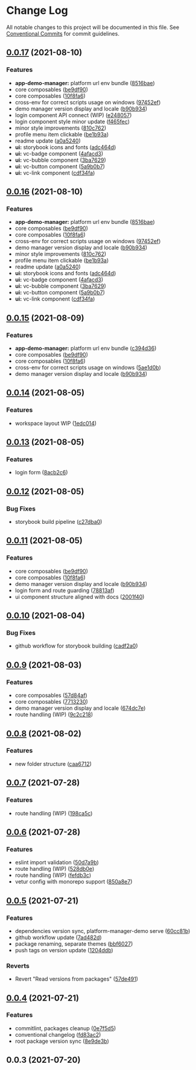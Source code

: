 # Change Log

All notable changes to this project will be documented in this file.
See [Conventional Commits](https://conventionalcommits.org) for commit guidelines.

## [0.0.17](https://github.com/VirtoCommerce/platform-manager-sdk/compare/v0.0.10...v0.0.17) (2021-08-10)


### Features

* **app-demo-manager:** platform url env bundle ([8516bae](https://github.com/VirtoCommerce/platform-manager-sdk/commit/8516baea67e76365df03b1adf7792d1151d17a06))
* core composables ([be9df90](https://github.com/VirtoCommerce/platform-manager-sdk/commit/be9df90a3b4aa7aa453d55588d547a8c9892c6fb))
* core composables ([10f8fa6](https://github.com/VirtoCommerce/platform-manager-sdk/commit/10f8fa67a8e0247cbd5568924e3d69692bb282cf))
* cross-env for correct scripts usage on windows ([97452ef](https://github.com/VirtoCommerce/platform-manager-sdk/commit/97452efb35c64e7a6a6acbc1a21b9d65bf67889d))
* demo manager version display and locale ([b90b934](https://github.com/VirtoCommerce/platform-manager-sdk/commit/b90b934f62133866ba28507eaf70a8408711a6d2))
* login component API connect (WIP) ([e248057](https://github.com/VirtoCommerce/platform-manager-sdk/commit/e24805756acc7fe5a9d01fbf2cbab0e4c3dc8392))
* login component style minor update ([f465fec](https://github.com/VirtoCommerce/platform-manager-sdk/commit/f465fecf534223377e04cf1dc6b078fe7fc8cef7))
* minor style improvements ([810c762](https://github.com/VirtoCommerce/platform-manager-sdk/commit/810c762b8a379d1c6493ae415e8d922ee708c614))
* profile menu item clickable ([be1b93a](https://github.com/VirtoCommerce/platform-manager-sdk/commit/be1b93a24edb4b5575367ac1e49271f6d1d4d615))
* readme update ([a0a5240](https://github.com/VirtoCommerce/platform-manager-sdk/commit/a0a5240da03ce94c597afb335db59c72a24d12a8))
* **ui:** storybook icons and fonts ([adc464d](https://github.com/VirtoCommerce/platform-manager-sdk/commit/adc464d741f2621288578c4e3a7d3e726d367bd1))
* **ui:** vc-badge component ([4afacd3](https://github.com/VirtoCommerce/platform-manager-sdk/commit/4afacd34bb5eadac74aca41574f525e10f09d376))
* **ui:** vc-bubble component ([3ba7629](https://github.com/VirtoCommerce/platform-manager-sdk/commit/3ba7629a160735d9fb96150c5678aed0d6cf733b))
* **ui:** vc-button component ([5a9b0b7](https://github.com/VirtoCommerce/platform-manager-sdk/commit/5a9b0b76b97eb16def289f1a89da18a7f3034e9e))
* **ui:** vc-link component ([cdf34fa](https://github.com/VirtoCommerce/platform-manager-sdk/commit/cdf34faebca3fa4cba91c4f14e8fe239995da5b1))





## [0.0.16](https://github.com/VirtoCommerce/platform-manager-sdk/compare/v0.0.10...v0.0.16) (2021-08-10)


### Features

* **app-demo-manager:** platform url env bundle ([8516bae](https://github.com/VirtoCommerce/platform-manager-sdk/commit/8516baea67e76365df03b1adf7792d1151d17a06))
* core composables ([be9df90](https://github.com/VirtoCommerce/platform-manager-sdk/commit/be9df90a3b4aa7aa453d55588d547a8c9892c6fb))
* core composables ([10f8fa6](https://github.com/VirtoCommerce/platform-manager-sdk/commit/10f8fa67a8e0247cbd5568924e3d69692bb282cf))
* cross-env for correct scripts usage on windows ([97452ef](https://github.com/VirtoCommerce/platform-manager-sdk/commit/97452efb35c64e7a6a6acbc1a21b9d65bf67889d))
* demo manager version display and locale ([b90b934](https://github.com/VirtoCommerce/platform-manager-sdk/commit/b90b934f62133866ba28507eaf70a8408711a6d2))
* minor style improvements ([810c762](https://github.com/VirtoCommerce/platform-manager-sdk/commit/810c762b8a379d1c6493ae415e8d922ee708c614))
* profile menu item clickable ([be1b93a](https://github.com/VirtoCommerce/platform-manager-sdk/commit/be1b93a24edb4b5575367ac1e49271f6d1d4d615))
* readme update ([a0a5240](https://github.com/VirtoCommerce/platform-manager-sdk/commit/a0a5240da03ce94c597afb335db59c72a24d12a8))
* **ui:** storybook icons and fonts ([adc464d](https://github.com/VirtoCommerce/platform-manager-sdk/commit/adc464d741f2621288578c4e3a7d3e726d367bd1))
* **ui:** vc-badge component ([4afacd3](https://github.com/VirtoCommerce/platform-manager-sdk/commit/4afacd34bb5eadac74aca41574f525e10f09d376))
* **ui:** vc-bubble component ([3ba7629](https://github.com/VirtoCommerce/platform-manager-sdk/commit/3ba7629a160735d9fb96150c5678aed0d6cf733b))
* **ui:** vc-button component ([5a9b0b7](https://github.com/VirtoCommerce/platform-manager-sdk/commit/5a9b0b76b97eb16def289f1a89da18a7f3034e9e))
* **ui:** vc-link component ([cdf34fa](https://github.com/VirtoCommerce/platform-manager-sdk/commit/cdf34faebca3fa4cba91c4f14e8fe239995da5b1))





## [0.0.15](https://github.com/VirtoCommerce/platform-manager-sdk/compare/v0.0.10...v0.0.15) (2021-08-09)


### Features

* **app-demo-manager:** platform url env bundle ([c394d36](https://github.com/VirtoCommerce/platform-manager-sdk/commit/c394d36f9a81e1b37da0c8c5354a66c2c7bc3d16))
* core composables ([be9df90](https://github.com/VirtoCommerce/platform-manager-sdk/commit/be9df90a3b4aa7aa453d55588d547a8c9892c6fb))
* core composables ([10f8fa6](https://github.com/VirtoCommerce/platform-manager-sdk/commit/10f8fa67a8e0247cbd5568924e3d69692bb282cf))
* cross-env for correct scripts usage on windows ([5ae1d0b](https://github.com/VirtoCommerce/platform-manager-sdk/commit/5ae1d0b41a917ba0d37a098ecf09b762e3edc7a4))
* demo manager version display and locale ([b90b934](https://github.com/VirtoCommerce/platform-manager-sdk/commit/b90b934f62133866ba28507eaf70a8408711a6d2))





## [0.0.14](https://github.com/VirtoCommerce/platform-manager-sdk/compare/v0.0.13...v0.0.14) (2021-08-05)


### Features

* workspace layout WIP ([1edc014](https://github.com/VirtoCommerce/platform-manager-sdk/commit/1edc014b320c1f57b7a83d2bc7150f3a834d7724))





## [0.0.13](https://github.com/VirtoCommerce/platform-manager-sdk/compare/v0.0.12...v0.0.13) (2021-08-05)


### Features

* login form ([8acb2c6](https://github.com/VirtoCommerce/platform-manager-sdk/commit/8acb2c6bc58c1c9355293a1c514a0a777e7fc65c))





## [0.0.12](https://github.com/VirtoCommerce/platform-manager-sdk/compare/v0.0.11...v0.0.12) (2021-08-05)


### Bug Fixes

* storybook build pipeline ([c27dba0](https://github.com/VirtoCommerce/platform-manager-sdk/commit/c27dba0e054e85a8a7f5539d2e09f864cd3dfd50))





## [0.0.11](https://github.com/VirtoCommerce/platform-manager-sdk/compare/v0.0.10...v0.0.11) (2021-08-05)


### Features

* core composables ([be9df90](https://github.com/VirtoCommerce/platform-manager-sdk/commit/be9df90a3b4aa7aa453d55588d547a8c9892c6fb))
* core composables ([10f8fa6](https://github.com/VirtoCommerce/platform-manager-sdk/commit/10f8fa67a8e0247cbd5568924e3d69692bb282cf))
* demo manager version display and locale ([b90b934](https://github.com/VirtoCommerce/platform-manager-sdk/commit/b90b934f62133866ba28507eaf70a8408711a6d2))
* login form and route guarding ([78813af](https://github.com/VirtoCommerce/platform-manager-sdk/commit/78813afc10753f4972d2e120c3ea48295131b2ed))
* ui component structure aligned with docs ([2001f40](https://github.com/VirtoCommerce/platform-manager-sdk/commit/2001f404583a385531d1395591f16a251ee41f95))





## [0.0.10](https://github.com/VirtoCommerce/platform-manager-sdk/compare/v0.0.9...v0.0.10) (2021-08-04)


### Bug Fixes

* github workflow for storybook building ([cadf2a0](https://github.com/VirtoCommerce/platform-manager-sdk/commit/cadf2a0eb90f8fe0beb0a6927fb1c0fe376a56af))





## [0.0.9](https://github.com/VirtoCommerce/platform-manager-sdk/compare/v0.0.8...v0.0.9) (2021-08-03)


### Features

* core composables ([57d84af](https://github.com/VirtoCommerce/platform-manager-sdk/commit/57d84afae7eeaab6c501346150f18ce49f7c27b7))
* core composables ([7713230](https://github.com/VirtoCommerce/platform-manager-sdk/commit/771323097efd7aef41fc77d320e153e589c2f0e0))
* demo manager version display and locale ([674dc7e](https://github.com/VirtoCommerce/platform-manager-sdk/commit/674dc7e4a993f12477764ef3e1ad1c4b5f2f7a3b))
* route handling (WIP) ([9c2c218](https://github.com/VirtoCommerce/platform-manager-sdk/commit/9c2c21874a1ab8fc5d506ac3642d6ea3d766373f))





## [0.0.8](https://github.com/VirtoCommerce/platform-manager-sdk/compare/v0.0.7...v0.0.8) (2021-08-02)


### Features

* new folder structure ([caa6712](https://github.com/VirtoCommerce/platform-manager-sdk/commit/caa67129423a8cde15212961ee0cbfed9ac08b53))





## [0.0.7](https://github.com/VirtoCommerce/platform-manager-sdk/compare/v0.0.6...v0.0.7) (2021-07-28)


### Features

* route handling (WIP) ([198ca5c](https://github.com/VirtoCommerce/platform-manager-sdk/commit/198ca5ca5c914eadcd9546fd595b3c6b5d36cb43))





## [0.0.6](https://github.com/VirtoCommerce/platform-manager-sdk/compare/v0.0.5...v0.0.6) (2021-07-28)


### Features

* eslint import validation ([50d7a9b](https://github.com/VirtoCommerce/platform-manager-sdk/commit/50d7a9b5a2972b5d5466374e08a1927343154ee0))
* route handling (WIP) ([528db0e](https://github.com/VirtoCommerce/platform-manager-sdk/commit/528db0e5613b4b88705ad323f692c8bae6022a25))
* route handling (WIP) ([fefdb3c](https://github.com/VirtoCommerce/platform-manager-sdk/commit/fefdb3ccba79e95ffdf007133549d38dd35207f0))
* vetur config with monorepo support ([850a8e7](https://github.com/VirtoCommerce/platform-manager-sdk/commit/850a8e73d207c2508ddebfdf2fe30db437a9ef19))





## [0.0.5](https://github.com/VirtoCommerce/platform-manager-sdk/compare/v0.0.4...v0.0.5) (2021-07-21)


### Features

* dependencies version sync, platform-manager-demo serve ([60cc81b](https://github.com/VirtoCommerce/platform-manager-sdk/commit/60cc81b6cfcfff17fbe1b0111ce30d03d1272a5c))
* github workflow update ([7ad482d](https://github.com/VirtoCommerce/platform-manager-sdk/commit/7ad482d9af21aec0c837f6db1388e241c8bce3e9))
* package renaming, separate themes ([bbf6027](https://github.com/VirtoCommerce/platform-manager-sdk/commit/bbf602708a4bf8575f58db1ce32e0dd0a0fa7c8b))
* push tags on version update ([1204ddb](https://github.com/VirtoCommerce/platform-manager-sdk/commit/1204ddb3bbf446ef4f46927006376b0a77327f45))


### Reverts

* Revert "Read versions from packages" ([57de491](https://github.com/VirtoCommerce/platform-manager-sdk/commit/57de4919ec7d406e2d7ca78b2a232baa9d3f2f66))





## [0.0.4](https://github.com/VirtoCommerce/platform-manager-sdk/compare/v0.0.3...v0.0.4) (2021-07-21)


### Features

* commitlint, packages cleanup ([0e7f5d5](https://github.com/VirtoCommerce/platform-manager-sdk/commit/0e7f5d56aad4bd32fcca9aab8e0ed9ba84a5f9f2))
* conventional changelog ([fd83ac2](https://github.com/VirtoCommerce/platform-manager-sdk/commit/fd83ac23191b903859275df9758d62d518a0f2e5))
* root package version sync ([8e9de3b](https://github.com/VirtoCommerce/platform-manager-sdk/commit/8e9de3bf47993c5e713bac56c8dce23b6fa546fe))





## 0.0.3 (2021-07-20)
